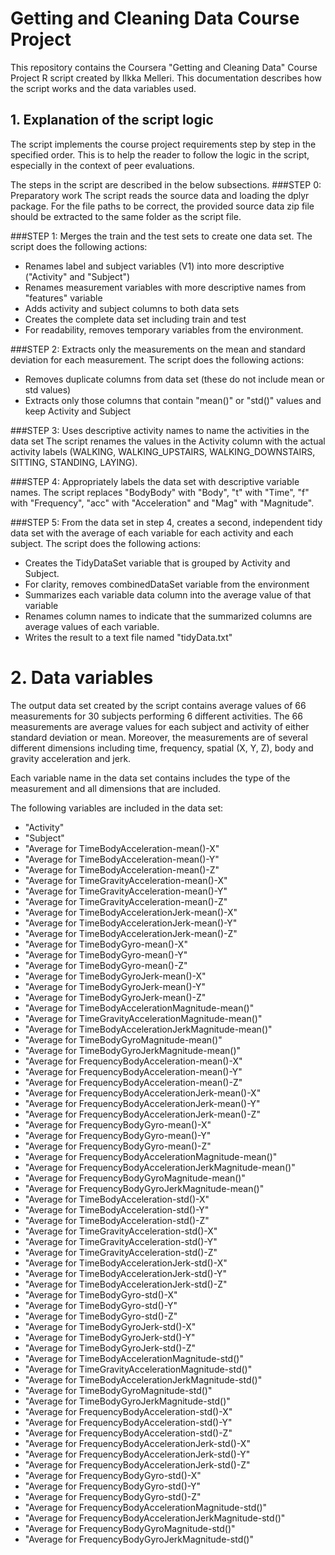 # Getting and Cleaning Data Course Project

This repository contains the Coursera "Getting and Cleaning Data" Course Project R script created by Ilkka Melleri.
This documentation describes how the script works and the data variables used.

## 1. Explanation of the script logic

The script implements the course project requirements step by step in the specified order. This is to help the reader to follow the logic in the script, especially in the context of peer evaluations.

The steps in the script are described in the below subsections.
###STEP 0: Preparatory work
The script reads the source data and loading the dplyr package. 
For the file paths to be correct, the provided source data zip file should be extracted to the same folder as  the script file.

###STEP 1: Merges the train and the test sets to create one data set.
The script does the following actions:

- Renames label and subject variables (V1) into more descriptive ("Activity" and "Subject")
- Renames measurement variables with more descriptive names from "features" variable
- Adds activity and subject columns to both data sets
- Creates the complete data set including train and test
- For readability, removes temporary variables from the environment.

###STEP 2: Extracts only the measurements on the mean and standard deviation for each measurement. 
The script does the following actions:

- Removes duplicate columns from data set (these do not include mean or std values)
- Extracts only those columns that contain "mean()" or "std()" values and keep Activity and Subject

###STEP 3: Uses descriptive activity names to name the activities in the data set
The script renames the values in the Activity column with the actual activity labels (WALKING, WALKING_UPSTAIRS, WALKING_DOWNSTAIRS, SITTING, STANDING, LAYING).

###STEP 4: Appropriately labels the data set with descriptive variable names.
The script replaces "BodyBody" with "Body", "t" with "Time", "f" with "Frequency", "acc" with "Acceleration" and "Mag" with "Magnitude".


###STEP 5: From the data set in step 4, creates a second, independent tidy data set with the average of each variable for each activity and each subject.
The script does the following actions:

- Creates the TidyDataSet variable that is grouped by Activity and Subject.
- For clarity, removes combinedDataSet variable from the environment
- Summarizes each variable data column into the average value of that variable
- Renames column names to indicate that the summarized columns are average values of each variable.
- Writes the result to a text file named "tidyData.txt"

# 2. Data variables
The output data set created by the script contains average values of 66 measurements for 30 subjects performing 6 different activities.
The 66 measurements are average values for each subject and activity of either standard deviation or mean.
Moreover, the measurements are of several different dimensions including time, frequency, spatial (X, Y, Z), body and gravity acceleration and jerk.

Each variable name in the data set contains includes the type of the measurement and all dimensions that are included.

The following variables are included in the data set:

- "Activity"                                                 
- "Subject"                                                  
- "Average for TimeBodyAcceleration-mean()-X"                
- "Average for TimeBodyAcceleration-mean()-Y"                
- "Average for TimeBodyAcceleration-mean()-Z"                
- "Average for TimeGravityAcceleration-mean()-X"             
- "Average for TimeGravityAcceleration-mean()-Y"             
- "Average for TimeGravityAcceleration-mean()-Z"             
- "Average for TimeBodyAccelerationJerk-mean()-X"            
- "Average for TimeBodyAccelerationJerk-mean()-Y"            
- "Average for TimeBodyAccelerationJerk-mean()-Z"            
- "Average for TimeBodyGyro-mean()-X"                        
- "Average for TimeBodyGyro-mean()-Y"                        
- "Average for TimeBodyGyro-mean()-Z"                        
- "Average for TimeBodyGyroJerk-mean()-X"                    
-  "Average for TimeBodyGyroJerk-mean()-Y"                    
- "Average for TimeBodyGyroJerk-mean()-Z"                    
- "Average for TimeBodyAccelerationMagnitude-mean()"         
- "Average for TimeGravityAccelerationMagnitude-mean()"      
- "Average for TimeBodyAccelerationJerkMagnitude-mean()"     
- "Average for TimeBodyGyroMagnitude-mean()"                 
- "Average for TimeBodyGyroJerkMagnitude-mean()"             
- "Average for FrequencyBodyAcceleration-mean()-X"           
- "Average for FrequencyBodyAcceleration-mean()-Y"           
- "Average for FrequencyBodyAcceleration-mean()-Z"           
- "Average for FrequencyBodyAccelerationJerk-mean()-X"       
- "Average for FrequencyBodyAccelerationJerk-mean()-Y"       
- "Average for FrequencyBodyAccelerationJerk-mean()-Z"       
- "Average for FrequencyBodyGyro-mean()-X"                   
- "Average for FrequencyBodyGyro-mean()-Y"                   
- "Average for FrequencyBodyGyro-mean()-Z"                   
- "Average for FrequencyBodyAccelerationMagnitude-mean()"    
- "Average for FrequencyBodyAccelerationJerkMagnitude-mean()"
- "Average for FrequencyBodyGyroMagnitude-mean()"            
- "Average for FrequencyBodyGyroJerkMagnitude-mean()"        
- "Average for TimeBodyAcceleration-std()-X"                 
- "Average for TimeBodyAcceleration-std()-Y"                 
- "Average for TimeBodyAcceleration-std()-Z"                 
- "Average for TimeGravityAcceleration-std()-X"              
- "Average for TimeGravityAcceleration-std()-Y"              
- "Average for TimeGravityAcceleration-std()-Z"              
- "Average for TimeBodyAccelerationJerk-std()-X"             
- "Average for TimeBodyAccelerationJerk-std()-Y"             
- "Average for TimeBodyAccelerationJerk-std()-Z"             
- "Average for TimeBodyGyro-std()-X"                         
- "Average for TimeBodyGyro-std()-Y"                         
- "Average for TimeBodyGyro-std()-Z"                         
- "Average for TimeBodyGyroJerk-std()-X"                     
- "Average for TimeBodyGyroJerk-std()-Y"                     
- "Average for TimeBodyGyroJerk-std()-Z"                     
- "Average for TimeBodyAccelerationMagnitude-std()"          
- "Average for TimeGravityAccelerationMagnitude-std()"       
- "Average for TimeBodyAccelerationJerkMagnitude-std()"      
- "Average for TimeBodyGyroMagnitude-std()"                  
- "Average for TimeBodyGyroJerkMagnitude-std()"              
- "Average for FrequencyBodyAcceleration-std()-X"            
- "Average for FrequencyBodyAcceleration-std()-Y"            
- "Average for FrequencyBodyAcceleration-std()-Z"            
- "Average for FrequencyBodyAccelerationJerk-std()-X"        
- "Average for FrequencyBodyAccelerationJerk-std()-Y"        
- "Average for FrequencyBodyAccelerationJerk-std()-Z"        
- "Average for FrequencyBodyGyro-std()-X"                    
- "Average for FrequencyBodyGyro-std()-Y"                    
- "Average for FrequencyBodyGyro-std()-Z"                    
- "Average for FrequencyBodyAccelerationMagnitude-std()"     
- "Average for FrequencyBodyAccelerationJerkMagnitude-std()" 
- "Average for FrequencyBodyGyroMagnitude-std()"             
- "Average for FrequencyBodyGyroJerkMagnitude-std()"  

